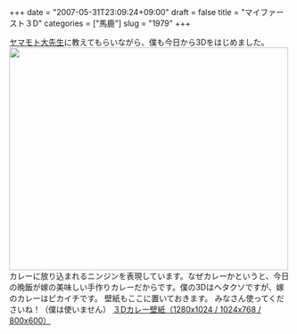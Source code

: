 +++
date = "2007-05-31T23:09:24+09:00"
draft = false
title = "マイファースト３D"
categories = ["馬鹿"]
slug = "1979"
+++

<a href="http://pplog.jugem.cc/" target="_blank">ヤマモト大先生</a>に教えてもらいながら、僕も今日から3Dをはじめました。
<img src="http://ieiriblog.img.jugem.jp/20070531_319535.jpg" width="500" height="400" alt="" class="pict" />
カレーに放り込まれるニンジンを表現しています。なぜカレーかというと、今日の晩飯が嫁の美味しい手作りカレーだからです。僕の3Dはヘタクソですが、嫁のカレーはピカイチです。
壁紙もここに置いておきます。
みなさん使ってくださいね！（僕は使いません）
<a href="http://hbkr.jp/3d/3dcurry.zip" target="_blank">３Dカレー壁紙（1280x1024 / 1024x768 / 800x600）</a>
